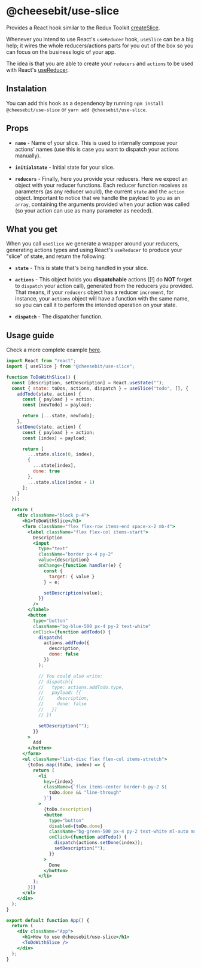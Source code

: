 # @cheesebit/use-slice

Provides a React hook similar to the Redux Toolkit [createSlice](https://redux-toolkit.js.org/usage/usage-with-typescript#createslice).

Whenever you intend to use React's `useReducer` hook, `useSlice` can be a big help; it wires the whole reducers/actions parts for you out of the box so you can focus on the business logic of your app.

The idea is that you are able to create your `reducers` and `actions` to be used with React's [useReducer](https://reactjs.org/docs/hooks-reference.html#usereducer).

## Instalation

You can add this hook as a dependency by running `npm install @cheesebit/use-slice` or `yarn add @cheesebit/use-slice`.

## Props

- **`name`** - Name of your slice. This is used to internally compose your actions' names (use this is case you want to dispatch your actions manually).

- **`initialState`** - Initial state for your slice.

- **`reducers`** - Finally, here you provide your reducers. Here we expect an object with your reducer functions. Each reducer function receives as parameters (as any reducer would), the current `state` and the `action` object. Important to notice that we handle the payload to you as an `array`, containing the arguments provided when your action was called (so your action can use as many parameter as needed).

## What you get

When you call `useSlice` we generate a wrapper around your reducers, generating actions types and using React's `useReducer` to produce your "slice" of state, and return the following:

- **`state`** - This is state that's being handled in your slice.

- **`actions`** - This object holds you **dispatchable** actions ([!] do **NOT** forget to `dispatch` your action call), generated from the reducers you provided. That means, if your `reducers` object has a reducer `increment`, for instance, your `actions` object will have a function with the same name, so you can call it to perform the intended operation on your state.

- **`dispatch`** - The dispatcher function.

## Usage guide

Check a more complete example [here](https://codesandbox.io/embed/relaxed-fast-h4lv4?fontsize=14&hidenavigation=1&theme=dark).

```jsx
import React from "react";
import { useSlice } from "@cheesebit/use-slice";

function ToDoWithSlice() {
  const [description, setDescription] = React.useState("");
  const { state: toDos, actions, dispatch } = useSlice("todo", [], {
    addTodo(state, action) {
      const { payload } = action;
      const [newTodo] = payload;

      return [...state, newTodo];
    },
    setDone(state, action) {
      const { payload } = action;
      const [index] = payload;

      return [
        ...state.slice(0, index),
        {
          ...state[index],
          done: true
        },
        ...state.slice(index + 1)
      ];
    }
  });

  return (
    <div className="block p-4">
      <h1>ToDoWithSlice</h1>
      <form className="flex flex-row items-end space-x-2 mb-4">
        <label className="flex flex-col items-start">
          Description
          <input
            type="text"
            className="border px-4 py-2"
            value={description}
            onChange={function handler(e) {
              const {
                target: { value }
              } = e;

              setDescription(value);
            }}
          />
        </label>
        <button
          type="button"
          className="bg-blue-500 px-4 py-2 text-white"
          onClick={function addTodo() {
            dispatch(
              actions.addTodo({
                description,
                done: false
              })
            );

            // You could also write:
            // dispatch({
            //   type: actions.addTodo.type,
            //   payload: [{
            //     description,
            //     done: false
            //   }]
            // })

            setDescription("");
          }}
        >
          Add
        </button>
      </form>
      <ul className="list-disc flex flex-col items-stretch">
        {toDos.map((toDo, index) => {
          return (
            <li
              key={index}
              className={`flex items-center border-b py-2 ${
                toDo.done && "line-through"
              }`}
            >
              {toDo.description}
              <button
                type="button"
                disabled={toDo.done}
                className="bg-green-500 px-4 py-2 text-white ml-auto mr-0"
                onClick={function addTodo() {
                  dispatch(actions.setDone(index));
                  setDescription("");
                }}
              >
                Done
              </button>
            </li>
          );
        })}
      </ul>
    </div>
  );
}

export default function App() {
  return (
    <div className="App">
      <h1>How to use @cheesebit/use-slice</h1>
      <ToDoWithSlice />
    </div>
  );
}
```
